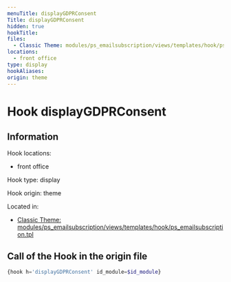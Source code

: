 ```yaml
---
menuTitle: displayGDPRConsent
Title: displayGDPRConsent
hidden: true
hookTitle: 
files:
  - Classic Theme: modules/ps_emailsubscription/views/templates/hook/ps_emailsubscription.tpl
locations:
  - front office
type: display
hookAliases:
origin: theme
---
```


# Hook displayGDPRConsent

## Information

Hook locations: 
  - front office

Hook type: display

Hook origin: theme

Located in: 
  - [Classic Theme: modules/ps_emailsubscription/views/templates/hook/ps_emailsubscription.tpl](https://github.com/PrestaShop/classic-theme/blob/develop/modules/ps_emailsubscription/views/templates/hook/ps_emailsubscription.tpl)

## Call of the Hook in the origin file

```php
{hook h='displayGDPRConsent' id_module=$id_module}
```